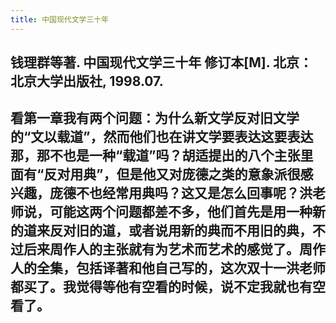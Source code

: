 ```yaml
---
title: 中国现代文学三十年
---
```


## 钱理群等著. 中国现代文学三十年 修订本[M]. 北京：北京大学出版社, 1998.07.
## 看第一章我有两个问题：为什么新文学反对旧文学的“文以载道”，然而他们也在讲文学要表达这要表达那，那不也是一种“载道”吗？胡适提出的八个主张里面有“反对用典”，但是他又对庞德之类的意象派很感兴趣，庞德不也经常用典吗？这又是怎么回事呢？洪老师说，可能这两个问题都差不多，他们首先是用一种新的道来反对旧的道，或者说用新的典而不用旧的典，不过后来周作人的主张就有为艺术而艺术的感觉了。周作人的全集，包括译著和他自己写的，这次双十一洪老师都买了。我觉得等他有空看的时候，说不定我就也有空看了。
